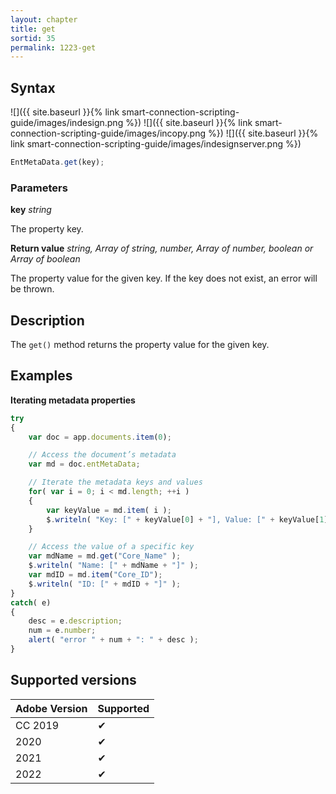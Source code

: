 ```yaml
---
layout: chapter
title: get
sortid: 35
permalink: 1223-get
---
```

## Syntax

![]({{ site.baseurl }}{% link smart-connection-scripting-guide/images/indesign.png %}) ![]({{ site.baseurl }}{% link smart-connection-scripting-guide/images/incopy.png %}) ![]({{ site.baseurl }}{% link smart-connection-scripting-guide/images/indesignserver.png %})
```javascript
EntMetaData.get(key);
```

### Parameters

**key** *string*

The property key.

**Return value** *string, Array of string, number, Array of number, boolean or Array of boolean*

The property value for the given key. If the key does not exist, an error will be thrown.

## Description

The `get()` method returns the property value for the given key.

## Examples

**Iterating metadata properties**

```javascript
try
{
    var doc = app.documents.item(0);

    // Access the document’s metadata
    var md = doc.entMetaData;

    // Iterate the metadata keys and values
    for( var i = 0; i < md.length; ++i )
    {
        var keyValue = md.item( i );
        $.writeln( "Key: [" + keyValue[0] + "], Value: [" + keyValue[1] +"]");
    }

    // Access the value of a specific key
    var mdName = md.get("Core_Name" );
    $.writeln( "Name: [" + mdName + "]" );
    var mdID = md.item("Core_ID");
    $.writeln( "ID: [" + mdID + "]" );
}
catch( e)
{
    desc = e.description;
    num = e.number;
    alert( "error " + num + ": " + desc );
}
```

## Supported versions

| Adobe Version | Supported |
|---------------|---------|
| CC 2019       | ✔       |
| 2020          | ✔       |
| 2021          | ✔       |
| 2022          | ✔         |
